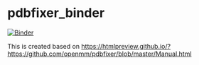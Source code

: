 # pdbfixer_binder

[![Binder](https://mybinder.org/badge_logo.svg)](https://mybinder.org/v2/gh/quantaosun/pdbfixer_binder/HEAD?labpath=pdbfixer_binder.ipynb)

This is created based on https://htmlpreview.github.io/?https://github.com/openmm/pdbfixer/blob/master/Manual.html 
